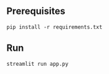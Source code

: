 ## Prerequisites

```shell
pip install -r requirements.txt
```

## Run

```shell
streamlit run app.py
```